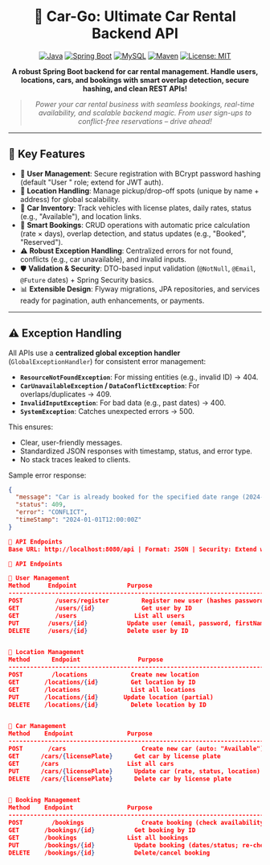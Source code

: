 <div align="center">

# 🚗 Car-Go: Ultimate Car Rental Backend API

[![Java](https://img.shields.io/badge/Java-21-blue.svg)](https://www.oracle.com/java/)
[![Spring Boot](https://img.shields.io/badge/Spring%20Boot-3.5.6-green.svg)](https://spring.io/projects/spring-boot)
[![MySQL](https://img.shields.io/badge/MySQL-8.0%2B-orange.svg)](https://www.mysql.com/)
[![Maven](https://img.shields.io/badge/Maven-3.6%2B-red.svg)](https://maven.apache.org/)
[![License: MIT](https://img.shields.io/badge/License-MIT-yellow.svg)](https://opensource.org/licenses/MIT)

**A robust Spring Boot backend for car rental management. Handle users, locations, cars, and bookings with smart overlap detection, secure hashing, and clean REST APIs!**


> *Power your car rental business with seamless bookings, real-time availability, and scalable backend magic. From user sign-ups to conflict-free reservations – drive ahead!*

</div>

---

## 🌟 Key Features

- 🔐 **User  Management**: Secure registration with BCrypt password hashing (default "User " role; extend for JWT auth).
- 📍 **Location Handling**: Manage pickup/drop-off spots (unique by name + address) for global scalability.
- 🚙 **Car Inventory**: Track vehicles with license plates, daily rates, status (e.g., "Available"), and location links.
- 📅 **Smart Bookings**: CRUD operations with automatic price calculation (rate × days), overlap detection, and status updates (e.g., "Booked", "Reserved").
- ⚠️ **Robust Exception Handling**: Centralized errors for not found, conflicts (e.g., car unavailable), and invalid inputs.
- 🛡️ **Validation & Security**: DTO-based input validation (`@NotNull`, `@Email`, `@Future` dates) + Spring Security basics.
- 📊 **Extensible Design**: Flyway migrations, JPA repositories, and services ready for pagination, auth enhancements, or payments.

---

## ⚠️ Exception Handling

All APIs use a **centralized global exception handler** (`GlobalExceptionHandler`) for consistent error management:

- **`ResourceNotFoundException`**: For missing entities (e.g., invalid ID) → 404.
- **`CarUnavailableException` / `DataConflictException`**: For overlaps/duplicates → 409.
- **`InvalidInputException`**: For bad data (e.g., past dates) → 400.
- **`SystemException`**: Catches unexpected errors → 500.

This ensures:
- Clear, user-friendly messages.
- Standardized JSON responses with timestamp, status, and error type.
- No stack traces leaked to clients.

Sample error response:
```json
{
  "message": "Car is already booked for the specified date range (2024-01-01 to 2024-01-05).",
  "status": 409,
  "error": "CONFLICT",
  "timeStamp": "2024-01-01T12:00:00Z"
}

📂 API Endpoints
Base URL: http://localhost:8080/api | Format: JSON | Security: Extend with JWT for production.

📂 API Endpoints

👥 User Management
Method	   Endpoint   	         Purpose	                                            Security Notes
----------------------------------------------------------------------------------------------------------------
POST	     /users/register	     Register new user (hashes password)	                Public
GET      	 /users/{id}	         Get user by ID	                                      Auth Required (JWT)
GET      	 /users	               List all users	                                      Admin Only (Role Check)
PUT	       /users/{id}	         Update user (email, password, firstName)	            Auth Required (Own User)
DELETE	   /users/{id}	         Delete user by ID	                                  Admin Only


📍 Location Management
Method   	Endpoint	            Purpose	                                               Security Notes
-----------------------------------------------------------------------------------------------------------------
POST    	/locations	          Create new location                       	           Auth Required (Admin)
GET	      /locations/{id}	      Get location by ID                        	           Public
GET	      /locations	          List all locations	                                   Public
PUT	      /locations/{id}  	    Update location (partial)	                             Auth Required (Admin)
DELETE	  /locations/{id}	      Delete location by ID	                                 Admin Only


🚙 Car Management
Method	  Endpoint	             Purpose                                    	         Security Notes
-----------------------------------------------------------------------------------------------------------------
POST	   /cars	                 Create new car (auto: "Available")	                   Auth Required (Admin)
GET	     /cars/{licensePlate}	   Get car by license plate	                             Public
GET	     /cars	                 List all cars	                                       Public
PUT	     /cars/{licensePlate}	   Update car (rate, status, location)       	           Auth Required (Admin)
DELETE	 /cars/{licensePlate}	   Delete car by license plate	                         Admin Only


📅 Booking Management
Method	  Endpoint	             Purpose	                                              Security Notes
-----------------------------------------------------------------------------------------------------------------
POST	    /bookings	             Create booking (check availability, calc price)	      Auth Required (User)
GET	      /bookings/{id}	       Get booking by ID	                                    Auth Required (Own/User)
GET	      /bookings	             List all bookings	                                    Admin Only
PUT	      /bookings/{id}	       Update booking (dates/status; re-check overlaps)     	Auth Required (Own)
DELETE	  /bookings/{id}	       Delete/cancel booking	                                Auth Required (Own)



